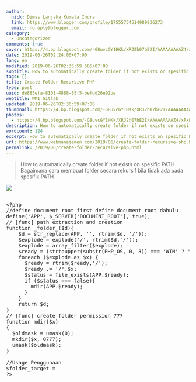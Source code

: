 ```yaml
---
author:
  nick: Dimas Lanjaka Kumala Indra
  link: https://www.blogger.com/profile/17555754514989936273
  email: noreply@blogger.com
category:
  - Uncategorized
comments: true
cover: https://4.bp.blogspot.com/-G8uvcGY1HKk/XRJ2h07bE2I/AAAAAAAAAZ4/xFxE1oVc6nctLlNdnpbGx-xvqOADFqcfQCLcBGAs/s1600/iconfinder_folder_black_PHP_51814.png
date: 2019-06-26T02:24:00+07:00
lang: en
modified: 2019-06-26T02:36:59.505+07:00
subtitle: How to automatically create folder if not exists on spesific PATH
tags: []
title: Create Folder Recursive PHP
type: post
uuid: de885efa-8101-4888-85f5-befdd26e92be
webtitle: WMI Gitlab
updated: 2019-06-26T02:36:59+07:00
thumbnail: https://4.bp.blogspot.com/-G8uvcGY1HKk/XRJ2h07bE2I/AAAAAAAAAZ4/xFxE1oVc6nctLlNdnpbGx-xvqOADFqcfQCLcBGAs/s1600/iconfinder_folder_black_PHP_51814.png
photos:
  - https://4.bp.blogspot.com/-G8uvcGY1HKk/XRJ2h07bE2I/AAAAAAAAAZ4/xFxE1oVc6nctLlNdnpbGx-xvqOADFqcfQCLcBGAs/s1600/iconfinder_folder_black_PHP_51814.png
description: How to automatically create folder if not exists on spesific PATH
wordcount: 124
excerpt: How to automatically create folder if not exists on spesific PATH
url: https://www.webmanajemen.com/2019/06/create-folder-recursive-php.html
permalink: /2019/06/create-folder-recursive-php.html
---
```


<blockquote><span class="tr-en">How to automatically create folder if not exists on spesific PATH</span><br><span class="tr-id">Bagaimana cara membuat folder secara rekursif bila tidak ada pada spesifik PATH</span></blockquote><img src="https://4.bp.blogspot.com/-G8uvcGY1HKk/XRJ2h07bE2I/AAAAAAAAAZ4/xFxE1oVc6nctLlNdnpbGx-xvqOADFqcfQCLcBGAs/s1600/iconfinder_folder_black_PHP_51814.png" data-original-width="512" data-original-height="512"><pre><br>&lt;?php<br>//<span class="tr-en">define document root first</span> <span class="tr-id">define document root dahulu</span><br>define('APP', $_SERVER['DOCUMENT_ROOT'], true);<br>// [func] path extraction and creation<br>function _folder_($d){<br>    $d = str_replace(APP, '', rtrim($d, '/'));<br>    $explode = explode('/', rtrim($d,'/'));<br>    $explode = array_filter($explode);<br>    $ready = (strtoupper(substr(PHP_OS, 0, 3)) === 'WIN' ? '' : '/');<br>    foreach ($explode as $x) {<br>      $ready = rtrim($ready,'/');<br>      $ready .= '/'.$x;<br>      $status = file_exists(APP.$ready);<br>      if ($status === false){<br>        mdir(APP.$ready);<br>      }<br>    }<br>    return $d;<br>}<br>// [func] create folder permission 777<br>function mdir($x)<br>{<br>  $oldmask = umask(0);<br>  mkdir($x, 0777);<br>  umask($oldmask);<br>}<br><br>//<span class="tr-en">Usage</span> <span class="tr-id">Penggunaan</span><br>$folder_target = <br>?&gt;<br></pre>
